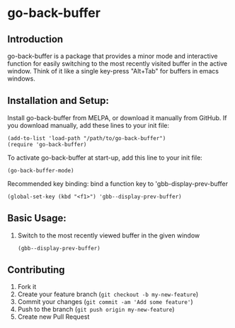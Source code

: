 # go-back-buffer

## Introduction

go-back-buffer is a package that provides a minor mode and interactive function for easily switching to the most recently visited buffer in the active window. Think of it like a single key-press "Alt+Tab" for buffers in emacs windows.

## Installation and Setup:

Install go-back-buffer from MELPA, or download it manually from GitHub. If you download manually, add these lines to your init file:

```
(add-to-list 'load-path "/path/to/go-back-buffer")
(require 'go-back-buffer)
```

To activate go-back-buffer at start-up, add this line to your init file:

```
(go-back-buffer-mode)
```

Recommended key binding: bind a function key to 'gbb-display-prev-buffer

```
(global-set-key (kbd "<f1>") 'gbb--display-prev-buffer)
```

## Basic Usage:

1. Switch to the most recently viewed buffer in the given window
   ```
   (gbb--display-prev-buffer)
   ```

## Contributing

1. Fork it
2. Create your feature branch (`git checkout -b my-new-feature`)
3. Commit your changes (`git commit -am 'Add some feature'`)
4. Push to the branch (`git push origin my-new-feature`)
5. Create new Pull Request
